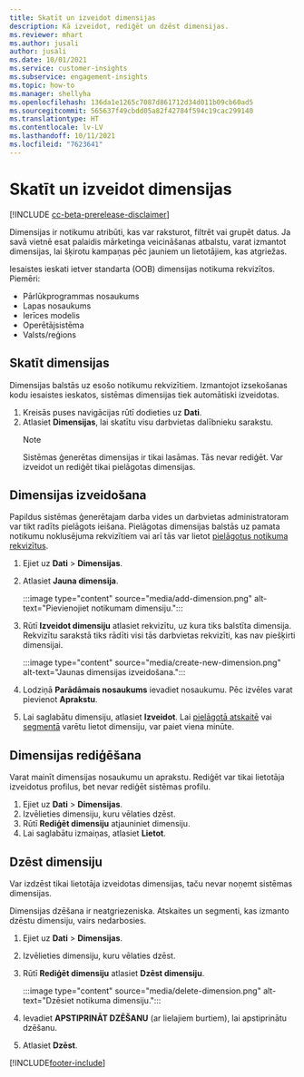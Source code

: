 ```yaml
---
title: Skatīt un izveidot dimensijas
description: Kā izveidot, rediģēt un dzēst dimensijas.
ms.reviewer: mhart
ms.author: jusali
author: jusali
ms.date: 10/01/2021
ms.service: customer-insights
ms.subservice: engagement-insights
ms.topic: how-to
ms.manager: shellyha
ms.openlocfilehash: 136da1e1265c7087d861712d34d011b09cb60ad5
ms.sourcegitcommit: 565637f49cbdd05a82f42784f594c19cac299140
ms.translationtype: HT
ms.contentlocale: lv-LV
ms.lasthandoff: 10/11/2021
ms.locfileid: "7623641"
---
```

# <a name="view-and-create-dimensions"></a>Skatīt un izveidot dimensijas

[!INCLUDE [cc-beta-prerelease-disclaimer](includes/cc-beta-prerelease-disclaimer.md)]

Dimensijas ir notikumu atribūti, kas var raksturot, filtrēt vai grupēt datus. Ja savā vietnē esat palaidis mārketinga veicināšanas atbalstu, varat izmantot dimensijas, lai šķirotu kampaņas pēc jauniem un lietotājiem, kas atgriežas.  

Iesaistes ieskati ietver standarta (OOB) dimensijas notikuma rekvizītos. Piemēri:

- Pārlūkprogrammas nosaukums
- Lapas nosaukums
- Ierīces modelis
- Operētājsistēma
- Valsts/reģions

## <a name="view-dimensions"></a>Skatīt dimensijas

Dimensijas balstās uz esošo notikumu rekvizītiem. Izmantojot izsekošanas kodu iesaistes ieskatos, sistēmas dimensijas tiek automātiski izveidotas.

1. Kreisās puses navigācijas rūtī dodieties uz **Dati**. 
1. Atlasiet **Dimensijas**, lai skatītu visu darbvietas dalībnieku sarakstu. 
   > [!NOTE]
   > Sistēmas ģenerētas dimensijas ir tikai lasāmas. Tās nevar rediģēt. Var izveidot un rediģēt tikai pielāgotas dimensijas.

## <a name="create-a-dimension"></a>Dimensijas izveidošana

Papildus sistēmas ģenerētajam darba vides un darbvietas administratoram var tikt radīts pielāgots ieišana. Pielāgotas dimensijas balstās uz pamata notikumu noklusējuma rekvizītiem vai arī tās var lietot [pielāgotus notikuma rekvizītus](advanced-SDK-implementation.md).

1. Ejiet uz **Dati** > **Dimensijas**.
1. Atlasiet **Jauna dimensija**.

   :::image type="content" source="media/add-dimension.png" alt-text="Pievienojiet notikumam dimensiju.":::

1. Rūtī **Izveidot dimensiju** atlasiet rekvizītu, uz kura tiks balstīta dimensija. Rekvizītu sarakstā tiks rādīti visi tās darbvietas rekvizīti, kas nav piešķirti dimensijai.
   
   :::image type="content" source="media/create-new-dimension.png" alt-text="Jaunas dimensijas izveidošana.":::
      
3. Lodziņā **Parādāmais nosaukums** ievadiet nosaukumu. Pēc izvēles varat pievienot **Aprakstu**.
4. Lai saglabātu dimensiju, atlasiet **Izveidot**. Lai [pielāgotā atskaitē](custom-reports.md) vai [segmentā](segments.md) varētu lietot dimensiju, var paiet viena minūte. 

## <a name="edit-a-dimension"></a>Dimensijas rediģēšana

Varat mainīt dimensijas nosaukumu un aprakstu. Rediģēt var tikai lietotāja izveidotus profilus, bet nevar rediģēt sistēmas profilu.


1. Ejiet uz **Dati** > **Dimensijas**.
1. Izvēlieties dimensiju, kuru vēlaties dzēst.
1. Rūtī **Rediģēt dimensiju** atjauniniet dimensiju.
1. Lai saglabātu izmaiņas, atlasiet **Lietot**.

## <a name="delete-a-dimension"></a>Dzēst dimensiju

Var izdzēst tikai lietotāja izveidotas dimensijas, taču nevar noņemt sistēmas dimensijas.

Dimensijas dzēšana ir neatgriezeniska. Atskaites un segmenti, kas izmanto dzēstu dimensiju, vairs nedarbosies. 

1. Ejiet uz **Dati** > **Dimensijas**.
1. Izvēlieties dimensiju, kuru vēlaties dzēst.
1. Rūtī **Rediģēt dimensiju** atlasiet **Dzēst dimensiju**.

   :::image type="content" source="media/delete-dimension.png" alt-text="Dzēsiet notikuma dimensiju.":::

1. Ievadiet **APSTIPRINĀT DZĒŠANU** (ar lielajiem burtiem), lai apstiprinātu dzēšanu. 
1. Atlasiet **Dzēst**.

[!INCLUDE[footer-include](../includes/footer-banner.md)]
